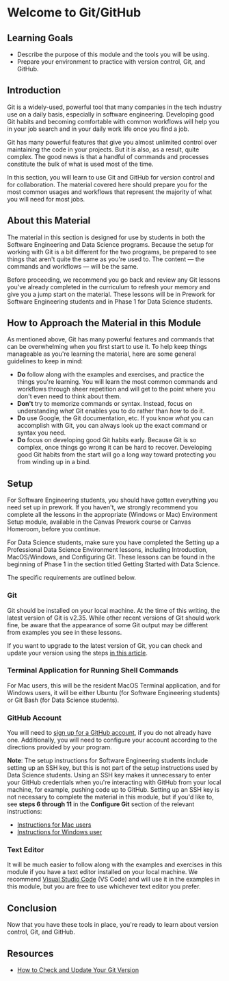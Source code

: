 # Welcome to Git/GitHub

## Learning Goals

- Describe the purpose of this module and the tools you will be using.
- Prepare your environment to practice with version control, Git, and GitHub.

## Introduction

Git is a widely-used, powerful tool that many companies in the tech industry use
on a daily basis, especially in software engineering. Developing good Git habits
and becoming comfortable with common workflows will help you in your job search
and in your daily work life once you find a job.

Git has many powerful features that give you almost unlimited control over
maintaining the code in your projects. But it is also, as a result, quite
complex. The good news is that a handful of commands and processes constitute
the bulk of what is used most of the time.

In this section, you will learn to use Git and GitHub for version control and
for collaboration. The material covered here should prepare you for the most
common usages and workflows that represent the majority of what you will
need for most jobs.

## About this Material

The material in this section is designed for use by students in both the
Software Engineering and Data Science programs. Because the setup for working
with Git is a bit different for the two programs, be prepared to see things that
aren't quite the same as you're used to. The content — the commands and
workflows — will be the same.

Before proceeding, we recommend you go back and review any Git lessons you've
already completed in the curriculum to refresh your memory and give you a jump
start on the material. These lessons will be in Prework for Software Engineering
students and in Phase 1 for Data Science students.

## How to Approach the Material in this Module

As mentioned above, Git has many powerful features and commands that can be
overwhelming when you first start to use it. To help keep things manageable as
you're learning the material, here are some general guidelines to keep in mind:

- **Do** follow along with the examples and exercises, and practice the things
  you're learning. You will learn the most common commands and workflows through
  sheer repetition and will get to the point where you don't even need to think
  about them.
- **Don't** try to memorize commands or syntax. Instead, focus on understanding
  _what_ Git enables you to do rather than _how_ to do it.
- **Do** use Google, the Git documentation, etc. If you know _what_ you can
  accomplish with Git, you can always look up the exact command or syntax you
  need.
- **Do** focus on developing good Git habits early. Because Git is so complex,
  once things go wrong it can be hard to recover. Developing good Git habits
  from the start will go a long way toward protecting you from winding up in a
  bind.

## Setup

For Software Engineering students, you should have gotten everything you need
set up in prework. If you haven't, we strongly recommend you complete all the
lessons in the appropriate (Windows or Mac) Environment Setup module, available
in the Canvas Prework course or Canvas Homeroom, before you continue.

For Data Science students, make sure you have completed the Setting up a
Professional Data Science Environment lessons, including Introduction,
MacOS/Windows, and Configuring Git. These lessons can be found in the beginning
of Phase 1 in the section titled Getting Started with Data Science.

The specific requirements are outlined below.

### Git

Git should be installed on your local machine. At the time of this writing, the
latest version of Git is v2.35. While other recent versions of Git should work
fine, be aware that the appearance of some Git output may be different from
examples you see in these lessons.

If you want to upgrade to the latest version of Git, you can check and update
your version using the steps [in this article][updating-git-version].

### Terminal Application for Running Shell Commands

For Mac users, this will be the resident MacOS Terminal application, and for
Windows users, it will be either Ubuntu (for Software Engineering students) or
Git Bash (for Data Science students).

### GitHub Account

You will need to [sign up for a GitHub account][github-signup], if you do not
already have one. Additionally, you will need to configure your account
according to the directions provided by your program.

**Note**: The setup instructions for Software Engineering students include
setting up an SSH key, but this is not part of the setup instructions used by
Data Science students. Using an SSH key makes it unnecessary to enter your
GitHub credentials when you're interacting with GitHub from your local machine,
for example, pushing code up to GitHub. Setting up an SSH key is not necessary
to complete the material in this module, but if you'd like to, see **steps 6
through 11** in the **Configure Git** section of the relevant instructions:

- [Instructions for Mac users](https://github.com/learn-co-curriculum/phase-0-macos-env-git-github)
- [Instructions for Windows user](https://github.com/learn-co-curriculum/phase-0-wsl2-env-git-github)

### Text Editor

It will be much easier to follow along with the examples and exercises in this
module if you have a text editor installed on your local machine. We recommend
[Visual Studio Code][vscode] (VS Code) and will use it in the examples in this
module, but you are free to use whichever text editor you prefer.

## Conclusion

Now that you have these tools in place, you're ready to learn about version
control, Git, and GitHub.

## Resources

- [How to Check and Update Your Git Version][updating-git-version]

[updating-git-version]: https://www.howtogeek.com/759319/how-to-check-and-update-your-git-version/
[github-signup]: https://github.com/join
[vscode]: https://code.visualstudio.com/Download
